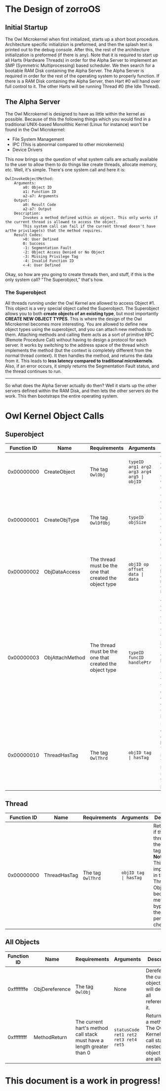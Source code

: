 # The Design of zorroOS
## Initial Startup
The Owl Microkernel when first initialized, starts up a short boot procedure. Architecture specific initializion is preformed, and then the splash text is printed out to the debug console. After this, the rest of the architecture initialization is preformed (if there is any). Note that it is required to start up all Harts (Hardware Threads) in order for the Alpha Server to implement an SMP (Symmetric Multiprocessing) based scheduler. We then search for a bootable RAM Disk containing the Alpha Server. The Alpha Server is required in order for the rest of the operating system to properly function. If there is a RAM Disk containing the Alpha Server, then Hart #0 will hand over full control to it. The other Harts will be running Thread #0 (the Idle Thread).
## The Alpha Server
The Owl Microkernel is designed to have as little within the kernel as possible. Because of this the following things which you would find in a traditional UNIX-based Monolithic Kernel (Linux for instance) won't be found in the Owl Microkernel:
- File System Management
- IPC (This is abnormal compared to other microkernels)
- Device Drivers

This now brings up the question of what system calls are actually available to the user to allow them to do things like create threads, allocate memory, etc.
Well, it's simple. There's one system call and here it is:
```
OwlInvokeObjectMethod:
    Arguments:
        a0: Object ID
        a1: Function ID
        a2-a7: Arguments
    Output:
        a0: Result Code
        a2-a7: Output
    Description:
        Invokes a method defined within an object. This only works if the current thread is allowed to access the object.
        This system call can fail if the current thread doesn't have a/the privilage(s) that the method requires.
    Result Codes:
        >0: User Defined
        0: Success
        -1: Segmentation Fault
        -2: Object Access Denied or No Object
        -3: Missing Privilege Tag
        -4: Invalid Function ID
        <-4: User Defined
```
Okay, so how are you going to create threads then, and stuff, if this is the only system call? "The Superobject," that's how.
### The Superobject
All threads running under the Owl Kernel are allowed to access Object #1. This object is a very special object called the Superobject.
The Superobject allows you to both **create objects of an existing type**, but most importantly **CREATE NEW OBJECT TYPES**.
This is where the design of the Owl Microkernel becomes more interesting. You are allowed to define new object types using the superobject, and you can attach new methods to them. Attaching methods and calling them acts as a sort of primitive RPC (Remote Procedure Call) without having to design a protocol for each server. It works by switching to the address space of the thread which implements the method (but the context is completely different from the normal thread context). It then handles the method, and returns the data from it. This leads to **less latency compared to traditional microkernels**. Also, if an error occurs, it simply returns the Segmentation Fault status, and the thread continues to run.

---
So what does the Alpha Server actually do then? Well it starts up the other servers defined within the RAM Disk, and then lets the other servers do the work. This then bootstraps the entire operating system.

# Owl Kernel Object Calls
## Superobject
| Function ID |     Name     | Requirements  | Arguments | Description |
|-------------|--------------|---------------|-----------|-------------|
| 0x00000000 | CreateObject | The tag <code>OwlObj&nbsp;&nbsp;</code> | `typeID arg1 arg2 arg3 arg4 arg5 \| objID` | Create an object of a given object type, the meaning of the arguments passed depends on the object type. |
| 0x00000001  | CreateObjType | The tag `OwlDfObj` | `typeID objSize` | Creates a new object type. The objSize field will be used to determine the size of the object's data. This data can be accessed using `ObjDataAccess`. |
| 0x00000002  | ObjDataAccess | The thread must be the one that created the object type | `objID op offset data \| data` | Reads or writes data from the given object.<br>**Note**<br>`0-3: Read Byte/Short/Int/Long 4-7: Write Byte/Short/Int/Long` |
| 0x00000003  | ObjAttachMethod | The thread must be the one that created the object type | `typeID funcID handlePtr` | Adds a method to an existing object type. The `handlePtr` will be the function which is called when the method is triggered. If the pointer is null, than the method will be detached. <br>**Note**<br>Please ensure that the method is thread-safe. This will prevent race conditions from occurring, which can lead to unpredictable behavior. |
| 0x00000010 | ThreadHasTag | The tag <code>OwlThrd&nbsp;</code> | `objID tag \| hasTag` | Returns a 1 if the given thread has the given tag.<br>**Note**<br>This is not implemented in the Thread Object because this method bypasses the kernel's permission check. |
## Thread
| Function ID |     Name     | Requirements  | Arguments | Description |
|-------------|--------------|---------------|-----------|-------------|
| 0x00000000 | ThreadHasTag | The tag <code>OwlThrd&nbsp;</code> | `objID tag \| hasTag` | Returns a 1 if the given thread has the given tag.<br>**Note**<br>This is not implemented in the Thread Object because this method bypasses the kernel's permission check. |
## All Objects
| Function ID |     Name     | Requirements  | Arguments | Description |
|-------------|--------------|---------------|-----------|-------------|
| 0xfffffffe  | ObjDereference | The tag <code>OwlObj&nbsp;&nbsp;</code> | None | Dereferences the current object. This will destroy all references to it.
| 0xffffffff | MethodReturn | The current hart's method call stack must have a length greater than 0 | `statusCode ret1 ret2 ret3 ret4 ret5` | Returns from a method. The Owl Kernel uses a call stack, so nested object calls are allowed. |

# This document is a work in progress!